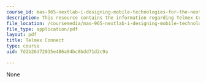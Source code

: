 ```yaml
---
course_id: mas-965-nextlab-i-designing-mobile-technologies-for-the-next-billion-users-fall-2008
description: This resource contains the information regarding Telmex Connect.
file_location: /coursemedia/mas-965-nextlab-i-designing-mobile-technologies-for-the-next-billion-users-fall-2008/7d2b26d72035e486a04bc8bdd71d2c9a_MITMAS_965F08_fellows_m1.pdf
file_type: application/pdf
layout: pdf
title: Telmex Connect
type: course
uid: 7d2b26d72035e486a04bc8bdd71d2c9a

---
```

None